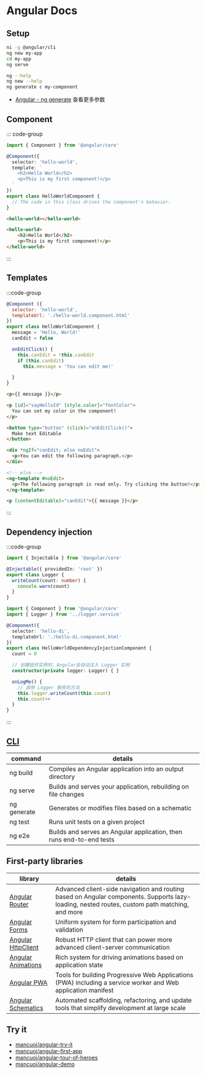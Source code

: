 # Angular Docs

## Setup

```sh
ni -g @angular/cli
ng new my-app
cd my-app
ng serve

ng --help
ng new --help
ng generate c my-component
```

- [Angular - ng generate](https://angular.io/cli/generate#component) 查看更多参数

## Component

::: code-group

```ts [@Component]
import { Component } from '@angular/core'

@Component({
  selector: 'hello-world',
  template: `
    <h2>Hello World</h2>
    <p>This is my first component!</p>
  `
})
export class HelloWorldComponent {
  // The code in this class drives the component's behavior.
}
```

```html [Usage]
<hello-world></hello-world>
```


```html [DOM]
<hello-world>
    <h2>Hello World</h2>
    <p>This is my first component!</p>
</hello-world>
```
::: 

## Templates

:::code-group

```js [template]
@Component ({
  selector: 'hello-world',
  templateUrl: './hello-world.component.html'
})
export class HelloWorldComponent {
  message = 'Hello, World!'
  canEdit = false

  onEditClick() {
    this.canEdit = !this.canEdit
    if (this.canEdit)
      this.message = 'You can edit me!'

  }
}
```

```html [插值]
<p>{{ message }}</p>
```

```html [绑定属性]
<p [id]="sayHelloId" [style.color]="fontColor">
  You can set my color in the component!
</p>
```

```html [绑定方法]
<button type="button" (click)="onEditClick()">
  Make text Editable
</button>
```

```html [指令，如*ngIf]
<div *ngIf="canEdit; else noEdit">
  <p>You can edit the following paragraph.</p>
</div>

<!-- else -->
<ng-template #noEdit>
  <p>The following paragraph is read only. Try clicking the button!</p>
</ng-template>

<p [contentEditable]="canEdit">{{ message }}</p>
```

:::



## Dependency injection

:::code-group

```ts [logger.service.ts]
import { Injectable } from '@angular/core'

@Injectable({ providedIn: 'root' })
export class Logger {
  writeCount(count: number) {
    console.warn(count)
  }
}
```

```ts [hello-di.component.ts]
import { Component } from '@angular/core'
import { Logger } from '../logger.service'

@Component({
  selector: 'hello-di',
  templateUrl: './hello-di.component.html'
})
export class HelloWorldDependencyInjectionComponent {
  count = 0

  // 创建组件实例时，Angular会自动注入 Logger 实例
  constructor(private logger: Logger) { }

  onLogMe() {
    // 调用 Logger 服务的方法
    this.logger.writeCount(this.count)
    this.count++
  }
}
```

:::

## [CLI](https://angular.io/cli)

| command     | details                                                              |
| ----------- | -------------------------------------------------------------------- |
| ng build    | Compiles an Angular application into an output directory             |
| ng serve    | Builds and serves your application, rebuilding on file changes       |
| ng generate | Generates or modifies files based on a schematic                     |
| ng test     | Runs unit tests on a given project                                   |
| ng e2e      | Builds and serves an Angular application, then runs end-to-end tests |


## First-party libraries

| library                                                      | details                                                                                                                                       |
| ------------------------------------------------------------ | --------------------------------------------------------------------------------------------------------------------------------------------- |
| [Angular Router](https://angular.io/guide/router)            | Advanced client-side navigation and routing based on Angular components. Supports lazy-loading, nested routes, custom path matching, and more |
| [Angular Forms](https://angular.io/guide/forms-overview)     | Uniform system for form participation and validation                                                                                          |
| [Angular HttpClient](https://angular.io/guide/http)          | Robust HTTP client that can power more advanced client-server communication                                                                   |
| [Angular Animations](https://angular.io/guide/animations)    | Rich system for driving animations based on application state                                                                                 |
| [Angular PWA](https://angular.io/guide/service-worker-intro) | Tools for building Progressive Web Applications (PWA) including a service worker and Web application manifest                                 |
| [Angular Schematics](https://angular.io/guide/schematics)    | Automated scaffolding, refactoring, and update tools that simplify development at large scale                                                 |

## Try it

- [mancuoj/angular-try-it](https://github.com/mancuoj/angular-try-it)
- [mancuoj/angular-first-app](https://github.com/mancuoj/angular-first-app)
- [mancuoj/angular-tour-of-heroes](https://github.com/mancuoj/angular-tour-of-heroes)
- [mancuoj/angular-demo](https://github.com/mancuoj/angular-demo)
